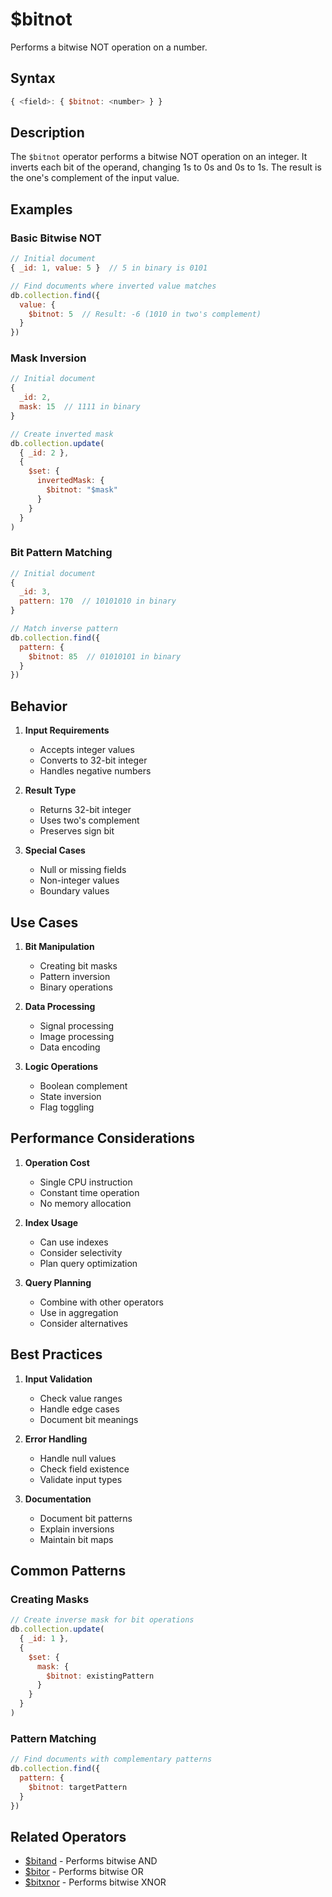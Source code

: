 # $bitnot

Performs a bitwise NOT operation on a number.

## Syntax

```javascript
{ <field>: { $bitnot: <number> } }
```

## Description

The `$bitnot` operator performs a bitwise NOT operation on an integer. It inverts each bit of the operand, changing 1s to 0s and 0s to 1s. The result is the one's complement of the input value.

## Examples

### Basic Bitwise NOT

```javascript
// Initial document
{ _id: 1, value: 5 }  // 5 in binary is 0101

// Find documents where inverted value matches
db.collection.find({
  value: {
    $bitnot: 5  // Result: -6 (1010 in two's complement)
  }
})
```

### Mask Inversion

```javascript
// Initial document
{
  _id: 2,
  mask: 15  // 1111 in binary
}

// Create inverted mask
db.collection.update(
  { _id: 2 },
  {
    $set: {
      invertedMask: {
        $bitnot: "$mask"
      }
    }
  }
)
```

### Bit Pattern Matching

```javascript
// Initial document
{
  _id: 3,
  pattern: 170  // 10101010 in binary
}

// Match inverse pattern
db.collection.find({
  pattern: {
    $bitnot: 85  // 01010101 in binary
  }
})
```

## Behavior

1. **Input Requirements**
   - Accepts integer values
   - Converts to 32-bit integer
   - Handles negative numbers

2. **Result Type**
   - Returns 32-bit integer
   - Uses two's complement
   - Preserves sign bit

3. **Special Cases**
   - Null or missing fields
   - Non-integer values
   - Boundary values

## Use Cases

1. **Bit Manipulation**
   - Creating bit masks
   - Pattern inversion
   - Binary operations

2. **Data Processing**
   - Signal processing
   - Image processing
   - Data encoding

3. **Logic Operations**
   - Boolean complement
   - State inversion
   - Flag toggling

## Performance Considerations

1. **Operation Cost**
   - Single CPU instruction
   - Constant time operation
   - No memory allocation

2. **Index Usage**
   - Can use indexes
   - Consider selectivity
   - Plan query optimization

3. **Query Planning**
   - Combine with other operators
   - Use in aggregation
   - Consider alternatives

## Best Practices

1. **Input Validation**
   - Check value ranges
   - Handle edge cases
   - Document bit meanings

2. **Error Handling**
   - Handle null values
   - Check field existence
   - Validate input types

3. **Documentation**
   - Document bit patterns
   - Explain inversions
   - Maintain bit maps

## Common Patterns

### Creating Masks

```javascript
// Create inverse mask for bit operations
db.collection.update(
  { _id: 1 },
  {
    $set: {
      mask: {
        $bitnot: existingPattern
      }
    }
  }
)
```

### Pattern Matching

```javascript
// Find documents with complementary patterns
db.collection.find({
  pattern: {
    $bitnot: targetPattern
  }
})
```

## Related Operators

- [$bitand](bitand.md) - Performs bitwise AND
- [$bitor](bitor.md) - Performs bitwise OR
- [$bitxnor](bitxnor.md) - Performs bitwise XNOR 